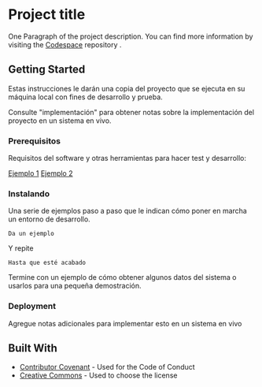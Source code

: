 # Project title

One Paragraph of the project description. You can find more information by visiting the [Codespace](https://github.com/cod3spac3Academy) repository .

## Getting Started

Estas instrucciones le darán una copia del proyecto que se ejecuta en su máquina local con fines de desarrollo y prueba.

Consulte "implementación" para obtener notas sobre la implementación del proyecto en un sistema en vivo.

### Prerequisitos

Requisitos del software y otras herramientas para hacer test y desarrollo:

[Ejemplo 1](https://github.com/cod3spac3Academy)
[Ejemplo 2](https://github.com/cod3spac3Academy)

### Instalando

Una serie de ejemplos paso a paso que le indican cómo poner en marcha un entorno de desarrollo.

    Da un ejemplo

Y repite 

    Hasta que esté acabado

Termine con un ejemplo de cómo obtener algunos datos del sistema o usarlos para una pequeña demostración.

### Deployment

Agregue notas adicionales para implementar esto en un sistema en vivo

## Built With
- [Contributor Covenant](https://www.contributor-covenant.org/) - Used
for the Code of Conduct
- [Creative Commons](https://creativecommons.org/) -
Used to choose
the license
